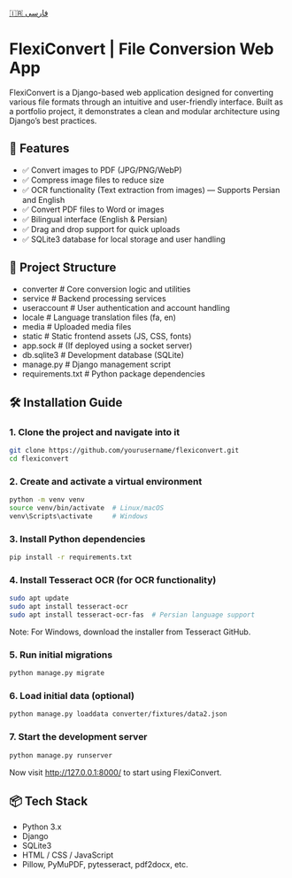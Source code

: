 [🇮🇷 فارسی](README-fa.md)

# FlexiConvert | File Conversion Web App

FlexiConvert is a Django-based web application designed for converting various file formats through an intuitive and user-friendly interface. Built as a portfolio project, it demonstrates a clean and modular architecture using Django’s best practices.

## 🚀 Features

- ✅ Convert images to PDF (JPG/PNG/WebP)
- ✅ Compress image files to reduce size
- ✅ OCR functionality (Text extraction from images) — Supports Persian and English
- ✅ Convert PDF files to Word or images
- ✅ Bilingual interface (English & Persian)
- ✅ Drag and drop support for quick uploads
- ✅ SQLite3 database for local storage and user handling

## 🧩 Project Structure

- converter # Core conversion logic and utilities
- service # Backend processing services
- useraccount # User authentication and account handling
- locale # Language translation files (fa, en)
- media # Uploaded media files
- static # Static frontend assets (JS, CSS, fonts)
- app.sock # (If deployed using a socket server)
- db.sqlite3 # Development database (SQLite)
- manage.py # Django management script
- requirements.txt # Python package dependencies


## 🛠️ Installation Guide

### 1. Clone the project and navigate into it

```bash
git clone https://github.com/yourusername/flexiconvert.git
cd flexiconvert
```
### 2. Create and activate a virtual environment
```bash
python -m venv venv
source venv/bin/activate  # Linux/macOS
venv\Scripts\activate     # Windows
```
### 3. Install Python dependencies
```bash
pip install -r requirements.txt
```
### 4. Install Tesseract OCR (for OCR functionality)
```bash
sudo apt update
sudo apt install tesseract-ocr
sudo apt install tesseract-ocr-fas  # Persian language support
```
Note: For Windows, download the installer from Tesseract GitHub.

### 5. Run initial migrations
```bash
python manage.py migrate
```
### 6. Load initial data (optional)
```bash
python manage.py loaddata converter/fixtures/data2.json
```
### 7. Start the development server
```bash
python manage.py runserver
```
Now visit http://127.0.0.1:8000/ to start using FlexiConvert.

## 📦 Tech Stack

- Python 3.x
- Django
- SQLite3
- HTML / CSS / JavaScript
- Pillow, PyMuPDF, pytesseract, pdf2docx, etc.

